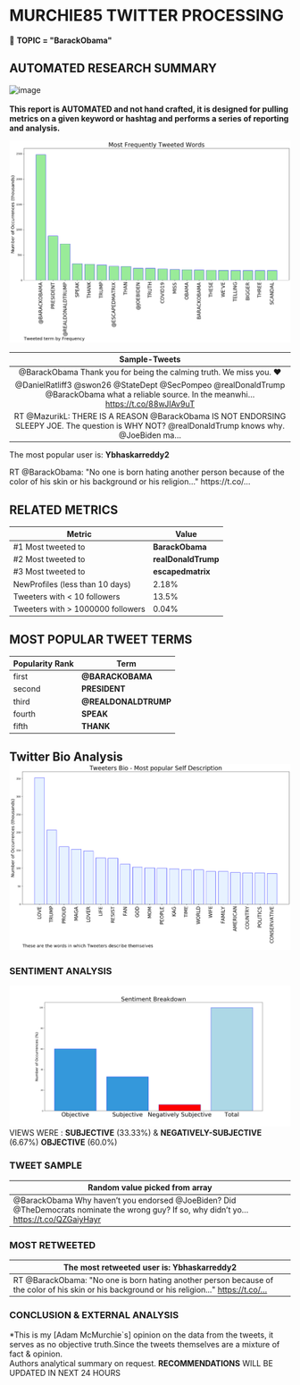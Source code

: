 # MURCHIE85 TWITTER PROCESSING 
&#x1F34E; **TOPIC = "BarackObama"**

## AUTOMATED RESEARCH SUMMARY

![image](https://marketingplatform.google.com/about/static/images/gmp/analytics-smb-benefit.jpg)
<br></br>
<b> This report is AUTOMATED and not hand crafted, it is designed for pulling metrics on a given keyword or hashtag and performs a series of reporting and analysis.</b>



![image](TWEETS.png)



|                **Sample-Tweets**        |
| :-------------: |
| @BarackObama Thank you for being the calming truth. We miss you. ❤️ |
| @DanielRatliff3 @swon26 @StateDept @SecPompeo @realDonaldTrump @BarackObama what a reliable source. In the meanwhi… https://t.co/88wJIAv9uT |
| RT @MazurikL: THERE IS A REASON @BarackObama IS NOT ENDORSING SLEEPY JOE. The question is WHY NOT? @realDonaldTrump knows why. @JoeBiden ma… |

The most popular user is: **Ybhaskarreddy2**
<div class="alert alert-block alert-danger"> RT @BarackObama: "No one is born hating another person because of the color of his skin or his background or his religion..." https://t.co/…</div>

## RELATED METRICS<br>
| Metric | Value |
| ------------- | ------------- |
| #1 Most tweeted to  | **BarackObama** |
| #2 Most tweeted to  | **realDonaldTrump** |
| #3 Most tweeted to  | **escapedmatrix** |
| NewProfiles (less than 10 days) | 2.18%  |
| Tweeters with < 10 followers  | 13.5%|
| Tweeters with > 1000000 followers  | 0.04%  |



## MOST POPULAR TWEET TERMS 


| Popularity Rank  | Term |
| ------------- | ------------- |
| first  | **@BARACKOBAMA**  |
| second  | **PRESIDENT**  |
| third  | **@REALDONALDTRUMP** |
| fourth  | **SPEAK**  |
| fifth  | **THANK**  |


## Twitter Bio Analysis![image](BIO.png)
### SENTIMENT ANALYSIS
![image](sentiment.png)
VIEWS WERE : **SUBJECTIVE**  (33.33%) & **NEGATIVELY-SUBJECTIVE** (6.67%) **OBJECTIVE** (60.0%)

### TWEET SAMPLE 
| Random value picked from array |
| ------------- |
|@BarackObama Why haven’t you endorsed @JoeBiden? Did @TheDemocrats nominate the wrong guy? If so, why didn’t yo… https://t.co/QZGaiyHayr |

### MOST RETWEETED 

| The most retweeted user is: **Ybhaskarreddy2**  |
| ------------- |
| RT @BarackObama: "No one is born hating another person because of the color of his skin or his background or his religion..." https://t.co/… |

### CONCLUSION & EXTERNAL ANALYSIS

*This is my [Adam McMurchie`s] opinion on the data from the tweets, it serves as no objective truth.Since the tweets themselves are a mixture of fact & opinion.<br>
Authors analytical summary on request.
**RECOMMENDATIONS** WILL BE UPDATED IN NEXT  24 HOURS <br>
